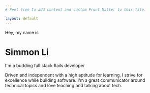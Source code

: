 ```yaml
---
# Feel free to add content and custom Front Matter to this file.

layout: default
---
```


Hey, my name is  
# Simmon Li
I'm a budding full stack Rails developer

Driven and independent with a high aptitude for learning, I strive for excellence while building software. I'm a great communicator around technical topics and love teaching and talking about tech.
